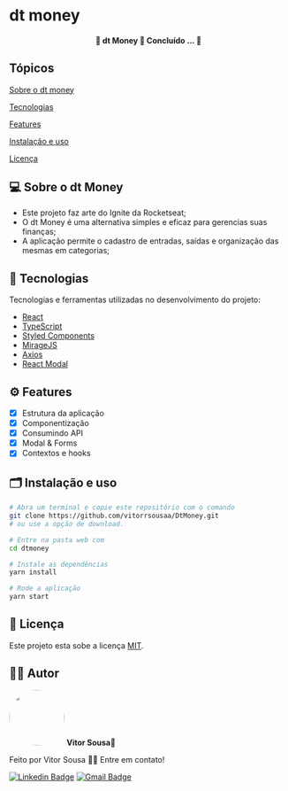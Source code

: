 # dt money

<h4 align="center"> 
	🚧  dt Money 🚀 Concluído ... 🚧
</h4>

## Tópicos

[Sobre o dt money](#sobre-o-dt-money)

[Tecnologias](#tecnologias)

[Features](#features)

[Instalação e uso](#instalação-e-uso)

[Licença](#licença)

## 💻 Sobre o dt Money
- Este projeto faz arte do Ignite da Rocketseat;
- O dt Money é uma alternativa simples e eficaz para gerencias suas finanças;
- A aplicação permite o cadastro de entradas, saídas e organização das mesmas em categorias;

## 🚀 Tecnologias

Tecnologias e ferramentas utilizadas no desenvolvimento do projeto:

- [React](https://reactjs.org/)
- [TypeScript](https://www.typescriptlang.org/)
- [Styled Components](https://styled-components.com/)
- [MirageJS](https://miragejs.com/)
- [Axios](https://github.com/axios/axios)
- [React Modal](https://reactcommunity.org/react-modal/)

## ⚙️ Features

- [x] Estrutura da aplicação
- [x] Componentização
- [x] Consumindo API
- [x] Modal & Forms
- [X] Contextos e hooks

## 🗂 Instalação e uso

```bash
# Abra um terminal e copie este repositório com o comando
git clone https://github.com/vitorrsousaa/DtMoney.git
# ou use a opção de download.

# Entre na pasta web com 
cd dtmoney

# Instale as dependências
yarn install

# Rode a aplicação
yarn start

```

## 📝 Licença

Este projeto esta sobe a licença [MIT](./LICENSE.md).
## 🧑🏻 Autor

 <img style="border-radius: 50%;" src="https://avatars.githubusercontent.com/u/94024958?v=4" width="100px;" alt=""/>
 <b>Vitor Sousa</b>🚀
<br />

Feito por Vitor Sousa 👋🏻 Entre em contato!

[![Linkedin Badge](https://img.shields.io/badge/-Vitor%20Sousa-ff512f?style=flat-square&logo=Linkedin&logoColor=white&link=https://www.linkedin.com/in/vitorr-sousaa//)](https://www.linkedin.com/in/vitorr-sousaa//)
[![Gmail Badge](https://img.shields.io/badge/-v.sousa.cf@gmail.com-c14438?style=flat-square&logo=Gmail&logoColor=white&link=mailto:v.sousa.cf@gmail.com)](mailto:v.sousa.cf@gmail.com)
